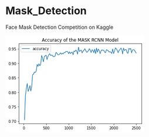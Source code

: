 # Mask_Detection
Face Mask Detection Competition on Kaggle


![Alt text](Acc.png?raw=true "Accuracy of the Mask RCNN")
